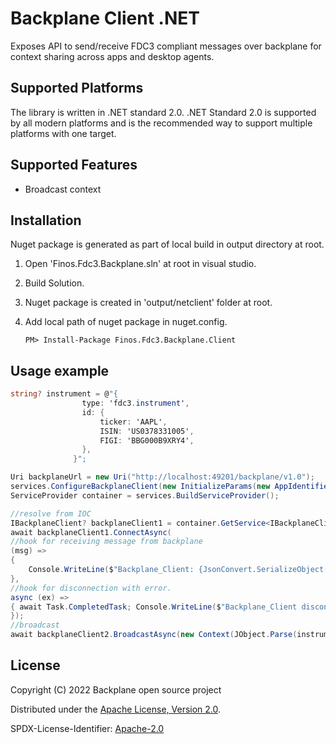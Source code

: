 # Backplane Client .NET

Exposes API to send/receive FDC3 compliant messages over backplane for context sharing across apps and desktop agents.

## Supported Platforms

The library is written in .NET standard 2.0.
.NET Standard 2.0 is supported by all modern platforms and is the recommended way to support multiple platforms with one target.

## Supported Features

- Broadcast context

## Installation

Nuget package is generated as part of local build in output directory at root.

1.  Open 'Finos.Fdc3.Backplane.sln' at root in visual studio.
2.  Build Solution.
3.  Nuget package is created in 'output/netclient' folder at root.
4.  Add local path of nuget package in nuget.config.

        PM> Install-Package Finos.Fdc3.Backplane.Client

## Usage example

```C#
string? instrument = @"{
                type: 'fdc3.instrument',
                id: {
                    ticker: 'AAPL',
                    ISIN: 'US0378331005',
                    FIGI: 'BBG000B9XRY4',
                },
              }";

Uri backplaneUrl = new Uri("http://localhost:49201/backplane/v1.0");
services.ConfigureBackplaneClient(new InitializeParams(new AppIdentifier() { AppId = "Backplane_Client" }), () => backplaneUrl);
ServiceProvider container = services.BuildServiceProvider();

//resolve from IOC
IBackplaneClient? backplaneClient1 = container.GetService<IBackplaneClient>();
await backplaneClient1.ConnectAsync(
//hook for receiving message from backplane
(msg) =>
{
    Console.WriteLine($"Backplane_Client: {JsonConvert.SerializeObject(msg)}{Environment.NewLine}");
},
//hook for disconnection with error.
async (ex) =>
{ await Task.CompletedTask; Console.WriteLine($"Backplane_Client disconnected. {ex}");
});
//broadcast
await backplaneClient2.BroadcastAsync(new Context(JObject.Parse(instrument)), "channel1");
```

## License

Copyright (C) 2022 Backplane open source project

Distributed under the [Apache License, Version 2.0](http://www.apache.org/licenses/LICENSE-2.0).

SPDX-License-Identifier: [Apache-2.0](https://spdx.org/licenses/Apache-2.0)
